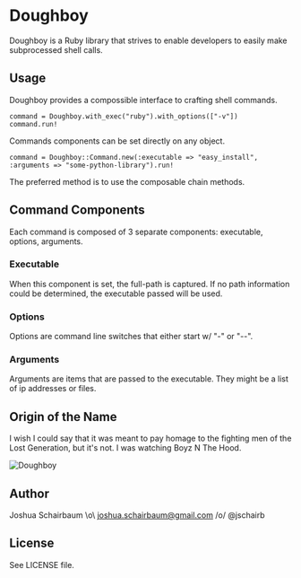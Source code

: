 Doughboy
========

Doughboy is a Ruby library that strives to enable developers to easily make subprocessed shell calls. 

Usage
--------

Doughboy provides a compossible interface to crafting shell commands.

    command = Doughboy.with_exec("ruby").with_options(["-v"])
    command.run!

Commands components can be set directly on any object.

    command = Doughboy::Command.new(:executable => "easy_install", :arguments => "some-python-library").run!

The preferred method is to use the composable chain methods.

Command Components
------------------

Each command is composed of 3 separate components: executable, options, arguments.

### Executable

When this component is set, the full-path is captured. If no path information could be determined, the executable passed will be used.

### Options

Options are command line switches that either start w/ "-" or "--". 

### Arguments

Arguments are items that are passed to the executable. They might be a list of ip addresses or files.

Origin of the Name
------------------

I wish I could say that it was meant to pay homage to the fighting men of the Lost Generation, but it's not. I was watching Boyz N The Hood. 

![Doughboy](http://2.bp.blogspot.com/_xdN0QQwsP1A/TDhzYsJhkpI/AAAAAAAAJZk/yjqX6ZNF1t8/s400/boyz_n_the_hood_xlg+ICE+Cube+crop.jpg)

Author
------

Joshua Schairbaum \o\ joshua.schairbaum@gmail.com /o/ @jschairb 

License
-------

See LICENSE file.